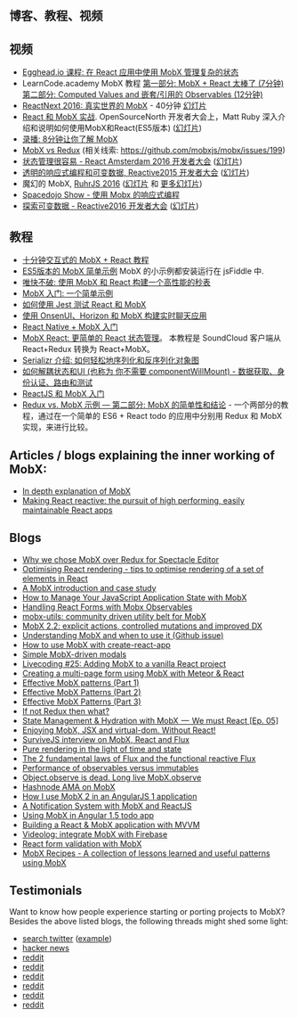 ## 博客、教程、视频

## 视频

* [Egghead.io 课程: 在 React 应用中使用 MobX 管理复杂的状态](https://egghead.io/courses/manage-complex-state-in-react-apps-with-mobx)
* LearnCode.academy MobX 教程 [第一部分: MobX + React 太棒了 (7分钟)](https://www.youtube.com/watch?v=_q50BXqkAfI) [第二部分: Computed Values and 嵌套/引用的 Observables (12分钟)](https://www.youtube.com/watch?v=nYvNqKrl69s)
* [ReactNext 2016: 真实世界的 MobX](https://www.youtube.com/watch?v=Aws40KOx90U) - 40分钟 [幻灯片](https://docs.google.com/presentation/d/1DrI6Hc2xIPTLBkfNH8YczOcPXQTOaCIcDESdyVfG_bE/edit?usp=sharing)
* [React 和 MobX 实战](https://www.youtube.com/watch?v=XGwuM_u7UeQ). OpenSourceNorth 开发者大会上，Matt Ruby 深入介绍和说明如何使用MobX和React(ES5版本) ([幻灯片](http://slides.com/mattruby/deck))
* [录播: 8分钟让你了解 MobX](https://www.youtube.com/watch?v=K8dr8BMU7-8)
* [MobX vs Redux](https://www.youtube.com/watch?v=83v8cdvGfeA) (相关线索: https://github.com/mobxjs/mobx/issues/199)
* [状态管理很容易 - React Amsterdam 2016 开发者大会](https://www.youtube.com/watch?v=ApmSsu3qnf0&feature=youtu.be) ([幻灯片](https://speakerdeck.com/mweststrate/state-management-is-easy-introduction-to-mobx))
* [透明的响应式编程和可变数据, Reactive2015 开发者大会](https://www.youtube.com/watch?v=FEwLwiizlk0) ([幻灯片](https://speakerdeck.com/mweststrate/react-transparent-reactive-programming-and-mutable-data-structures))
* 魔幻的 MobX, [RuhrJS 2016](https://www.youtube.com/watch?v=TfxfRkNCnmk) ([幻灯片](http://magixmobx.surge.sh) 和 [更多幻灯片](https://docs.google.com/presentation/d/1d54mSxF0VOAFlsUGM8eonZDs9gZecTOz1ErSbnydChQ/edit?usp=sharing))
* [Spacedojo Show - 使用 Mobx 的响应式编程](https://www.youtube.com/watch?v=QTptEw2cYt0&feature=youtu.be&a)
* [探索可变数据 - Reactive2016 开发者大会](https://youtu.be/1Urj4TZ5BLI?t=5h27m40s) ([幻灯片](http://immer-mutable-state.surge.sh/#1))

## 教程

* [十分钟交互式的 MobX + React 教程](https://mobxjs.github.io/mobx/getting-started.html#demo)
* [ES5版本的 MobX 简单示例](https://github.com/mattruby/mobx-examples) MobX 的小示例都安装运行在 jsFiddle 中.
* [唯快不破: 使用 MobX 和 React 构建一个高性能的秒表](https://onsen.io/blog/mobx-tutorial-react-stopwatch/)
* [MobX 入门: 一个简单示例](https://tonyspiro.com/getting-started-with-mobx-an-easy-example)
* [如何使用 Jest 测试 React 和 MobX](https://semaphoreci.com/community/tutorials/how-to-test-react-and-mobx-with-jest?utm_content=buffer15b42&utm_medium=social&utm_source=twitter.com&utm_campaign=buffer)
* [使用 OnsenUI、Horizon 和 MobX 构建实时聊天应用](http://tutorials.pluralsight.com/html-css/real-time-chat-app-with-onsenui-and-horizon?hearted=1)
* [React Native + MobX 入门](https://medium.com/@dabit3/react-native-with-mobx-getting-started-ba7e18d8ff44#.uge82y49s)
* [MobX React: 更简单的 React 状态管理](http://www.robinwieruch.de/mobx-react/?utm_content=bufferd1bb1&utm_medium=social&utm_source=twitter.com&utm_campaign=buffer)。 本教程是 SoundCloud 客户端从 React+Redux 转换为 React+MobX。
* [Serializr 介绍: 如何轻松地序列化和反序列化对象图](https://medium.com/@mweststrate/introducing-serializr-serializing-and-deserializing-object-graphs-with-ease-8833c3fcea02#.lghi3ybjm)
* [如何解耦状态和UI (也称为 你不需要 componentWillMount) - 数据获取、身份认证、路由和测试](https://medium.com/@mweststrate/how-to-decouple-state-and-ui-a-k-a-you-dont-need-componentwillmount-cc90b787aa37#.7zvpxt746)
* [ReactJS 和 MobX 入门](https://codequs.com/p/HyTu8aIK/getting-started-reactjs-with-mobx/)
* [Redux vs. MobX 示例 — 第二部分: MobX 的简单性和结论](https://hashnode.com/post/redux-vs-mobx-by-example-part-ii-the-simplicity-of-mobx-and-conclusion-citpp2tbu003za853ua1tx228) - 一个两部分的教程，通过在一个简单的 ES6 + React todo 的应用中分别用 Redux 和 MobX 实现，来进行比较。

## Articles / blogs explaining the inner working of MobX:

* [In depth explanation of MobX](https://medium.com/@mweststrate/becoming-fully-reactive-an-in-depth-explanation-of-mobservable-55995262a254)
* [Making React reactive: the pursuit of high performing, easily maintainable React apps](https://www.mendix.com/tech-blog/making-react-reactive-pursuit-high-performing-easily-maintainable-react-apps/)

## Blogs

* [Why we chose MobX over Redux for Spectacle Editor](http://formidable.com/blog/2016/06/02/why-we-chose-mobx-over-redux-for-spectacle-editor/)
* [Optimising React rendering - tips to optimise rendering of a set of elements in React](https://medium.com/@lavrton/how-to-optimise-rendering-of-a-set-of-elements-in-react-ad01f5b161ae#.ijw98ktg5)
* [A MobX introduction and case study](https://blog.wearewizards.io/a-mobx-introduction-and-case-study)
* [How to Manage Your JavaScript Application State with MobX](https://www.sitepoint.com/manage-javascript-application-state-mobx/)
* [Handling React Forms with Mobx Observables](https://blog.risingstack.com/handling-react-forms-with-mobx-observables/)
* [mobx-utils: community driven utility belt for MobX](https://medium.com/@mweststrate/mobx-utils-community-driven-utility-belt-for-mobx-264346cb2744#.n8cweziy9)
* [MobX 2.2: explicit actions, controlled mutations and improved DX](https://medium.com/@mweststrate/mobx-2-2-explicit-actions-controlled-mutations-and-improved-dx-45cdc73c7c8d#.h5jt4nlwf)
* [Understanding MobX and when to use it (Github issue)](https://github.com/mobxjs/mobx/issues/199)
* [How to use MobX with create-react-app](https://swizec.com/blog/mobx-with-create-react-app/swizec/7158)
* [Simple MobX-driven modals](https://swizec.com/blog/simple-mobx-driven-modals/swizec/7166)
* [Livecoding #25: Adding MobX to a vanilla React project](https://swizec.com/blog/livecoding-25-adding-mobx-vanilla-react-project/swizec/7170?utm_content=buffer92a0d&utm_medium=social&utm_source=twitter.com&utm_campaign=buffer)
* [Creating a multi-page form using MobX with Meteor & React](http://markshust.com/2016/06/02/creating-multi-page-form-using-mobx-meteor-react)
* [Effective MobX patterns (Part 1)](https://blog.pixelingene.com/2016/10/effective-mobx-patterns-part-1/)
* [Effective MobX Patterns (Part 2)](https://blog.pixelingene.com/2016/10/effective-mobx-patterns-part-2/)
* [Effective MobX Patterns (Part 3)](https://blog.pixelingene.com/2016/10/effective-mobx-patterns-part-3/)
* [If not Redux then what?](https://medium.com/@sanketsahu/if-not-redux-then-what-fc433234f5b4#.xid2z4oon)
* [State Management & Hydration with MobX  —  We must React [Ep. 05]](https://medium.com/@foxhound87/state-management-hydration-with-mobx-we-must-react-ep-05-1922a72453c6#.gbzf4e7nb)
* [Enjoying MobX, JSX and virtual-dom. Without React!](https://medium.com/@botverse/enjoying-mobx-jsx-and-virtual-dom-621dcc2a2bd5#.3xoj3b1kg)
* [SurviveJS interview on MobX, React and Flux](http://survivejs.com/blog/mobx-interview/)
* [Pure rendering in the light of time and state](https://medium.com/@mweststrate/pure-rendering-in-the-light-of-time-and-state-4b537d8d40b1)
* [The 2 fundamental laws of Flux and the functional reactive Flux](https://medium.com/@kenneth_chau/the-2-fundamental-laws-of-flux-and-the-functional-reactive-flux-c9368ac008d3#.h41y0i22h)
* [Performance of observables versus immutables](https://twitter.com/mweststrate/status/720177443521343488)
* [Object.observe is dead. Long live MobX.observe](https://medium.com/@mweststrate/object-observe-is-dead-long-live-mobservable-observe-ad96930140c5#.krm1pec8p)
* [Hashnode AMA on MobX](https://hashnode.com/ama/with-mobx-cinspo7i500vyxs53buh8ebls)
* [How I use MobX 2 in an AngularJS 1 application](https://philhosoft.github.io/Programming/AngularJS-1-and-MobX-2/)
* [A Notification System with MobX and ReactJS](https://medium.com/@GiacomoRebonato/a-notification-system-with-mobx-and-reactjs-ecbadca258c1#.ps9j0i4lg)
* [Using MobX in Angular 1.5 todo app](http://gaui.is/angular-1-5-todo-app/)
* [Building a React & MobX application with MVVM](https://medium.com/@MattiaManzati/building-a-react-mobx-application-with-mvvm-ec0b3e3c8786#.de5tzghcx)
* [Videolog: integrate MobX with Firebase](https://www.youtube.com/watch?v=MMQH9vxbzRw&feature=youtu.be&a)
* [React form validation with MobX](https://medium.com/@KozhukharenkoN/react-form-validation-with-mobx-8ce00233ae27#.d8biky8cv)
* [MobX Recipes - A collection of lessons learned and useful patterns using MobX](https://alexhisen.gitbooks.io/mobx-recipes/content/)

## Testimonials

Want to know how people experience starting or porting projects to MobX? Besides the above listed blogs, the following threads might shed some light:
* [search twitter](https://twitter.com/search?q=mobx&src=typd) ([example](https://twitter.com/jason_kelly6/status/792043911573303296))
* [hacker news](https://news.ycombinator.com/item?id=11181980)
* [reddit](https://www.reddit.com/r/reactjs/comments/4pgbhq/redux_like_dan_abramov/d4kod21)
* [reddit](https://www.reddit.com/r/reactjs/comments/4l44a2/mobx_22_has_been_released_explicit_actions/)
* [reddit](https://www.reddit.com/r/reactjs/comments/4npzq5/confused_redux_or_mobx/)
* [reddit](https://www.reddit.com/r/reactjs/comments/4fojit/what_is_your_structure_when_using_mobx_with/)
* [reddit](https://www.reddit.com/r/reactjs/comments/46m2zg/has_anybody_used_mobservable_for_their_react/)
* [reddit](https://www.reddit.com/r/javascript/comments/47omi9/mobx_20_previously_mobservable_has_been_released/)
